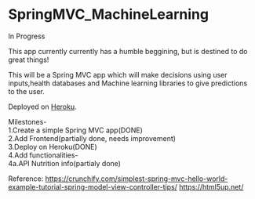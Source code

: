 # SpringMVC_MachineLearning
In Progress

<p>This app currently currently has a humble beggining, but is destined to do great things!</p>
This will be a Spring MVC app which will make decisions using user inputs,health databases and Machine learning libraries to give predictions to the user.

Deployed on [Heroku](https://health-spring.herokuapp.com/ML.html).

Milestones-<br>
1.Create a simple Spring MVC app(DONE)<br>
2.Add Frontend(partially done, needs improvement)<br>
3.Deploy on Heroku(DONE)<br>
4.Add functionalities-<br>
4a.API Nutrition info(partialy done)<br>

Reference:
https://crunchify.com/simplest-spring-mvc-hello-world-example-tutorial-spring-model-view-controller-tips/
https://html5up.net/


